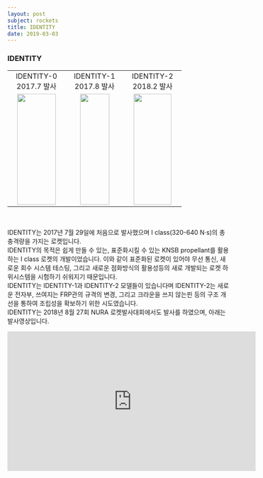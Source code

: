 ```yaml
---
layout: post
subject: rockets
title: IDENTITY
date: 2019-03-03
---
```


<h3>IDENTITY</h3>
<table style="width:700px"><tr>
<td width="115" align="center">IDENTITY-0<br/>2017.7 발사</td>
<td width="115" align="center">IDENTITY-1<br/>2017.8 발사</td>
<td width="115" align="center">IDENTITY-2<br/>2018.2 발사</td>

</tr><tr>
<td width="115" align="center">
<img src="https://github.com/hsb6350/hanaro.github.io/blob/master/assets/IDENTITY0.jpg?raw=true" width="86.3" height="250"/></td>
<td width="115" align="center">
<img src="https://github.com/hsb6350/hanaro.github.io/blob/master/assets/IDENTITY.jpg?raw=true" width="66" height="250"/></td>
<td width="115" align="center">
<img src="https://github.com/hsb6350/hanaro.github.io/blob/master/assets/IDENTITY2.jpg?raw=true" width="85.8" height="250"/></td>

</tr></table><br/>

IDENTITY는 2017년 7월 29일에 처음으로 발사했으며 I class(320-640 N·s)의 총 충격량을 가지는 로켓입니다. <br/>
IDENTITY의 목적은 쉽게 만들 수 있는, 표준화시킬 수 있는 KNSB propellant를 활용하는 I class 로켓의 개발이었습니다. 이와 같이 표준화된 로켓이 있어야 무선 통신, 새로운 회수 시스템
테스팅, 그리고 새로운 점화방식의 활용성등의 새로 개발되는 로켓 하위시스템을 시험하기 쉬워지기 때문입니다. <br/>
IDENTITY는 IDENTITY-1과 IDENTITY-2 모델들이 있습니다며 IDENTITY-2는 새로운 전자부, 쓰여지는 FRP관의 규격의 변경, 그리고 크라운을 쓰지 않는핀 등의 
구조 개선을 통하여 조립성을 확보하기 위한 시도였습니다. <br/>
IDENTITY는 2018년 8월 27회 NURA 로켓발사대회에서도 발사를 하였으며, 아래는 발사영상입니다. <br/>

<iframe width="560" height="315" src="https://www.youtube.com/embed/mMGyQSNxEvY" frameborder="0" allowfullscreen></iframe>
